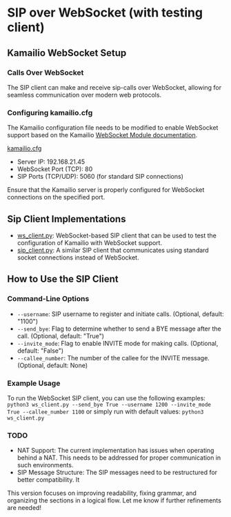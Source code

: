 # SIP over WebSocket (with testing client)

## Kamailio WebSocket Setup

### Calls Over WebSocket

The SIP client can make and receive sip-calls over WebSocket, allowing for seamless communication over modern web protocols.

### Configuring kamailio.cfg

The Kamailio configuration file needs to be modified to enable WebSocket support based on the Kamailio [WebSocket Module documentation](https://www.kamailio.org/docs/modules/stable/modules/websocket.html).

[kamailio.cfg](kamailio.cfg)

- Server IP: 192.168.21.45
- WebSocket Port (TCP): 80
- SIP Ports (TCP/UDP): 5060 (for standard SIP connections)

Ensure that the Kamailio server is properly configured for WebSocket connections on the specified port.

## Sip Client Implementations
- [ws_client.py](ws_client.py): WebSocket-based SIP client that can be used to test the configuration of Kamailio with WebSocket support.
- [sip_client.py](sip_client.py): A similar SIP client that communicates using standard socket connections instead of WebSocket.

## How to Use the SIP Client

### Command-Line Options

- `--username`: SIP username to register and initiate calls. (Optional, default: "1100")
- `--send_bye`: Flag to determine whether to send a BYE message after the call. (Optional, default: "True")
- `--invite_mode`: Flag to enable INVITE mode for making calls. (Optional, default: "False")
- `--callee_number`: The number of the callee for the INVITE message. (Optional, default: None)

### Example Usage

To run the WebSocket SIP client, you can use the following examples:
`python3 ws_client.py --send_bye True --username 1200 --invite_mode True --callee_number 1100`
or simply run with default values:
`python3 ws_client.py`

### TODO

- NAT Support: The current implementation has issues when operating behind a NAT. This needs to be addressed for proper communication in such environments.
- SIP Message Structure: The SIP messages need to be restructured for better compatibility. It 

This version focuses on improving readability, fixing grammar, and organizing the sections in a logical flow. Let me know if further refinements are needed!